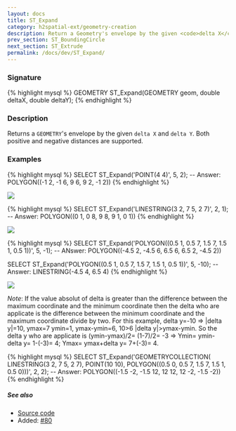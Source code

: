 ```yaml
---
layout: docs
title: ST_Expand
category: h2spatial-ext/geometry-creation
description: Return a Geometry's envelope by the given <code>delta X</code> and <code>delta Y</code>
prev_section: ST_BoundingCircle
next_section: ST_Extrude
permalink: /docs/dev/ST_Expand/
---
```


### Signature

{% highlight mysql %}
GEOMETRY ST_Expand(GEOMETRY geom, double deltaX, double deltaY);
{% endhighlight %}

### Description
Returns a `GEOMETRY`'s envelope by the given `delta X` and `delta Y`.
 Both positive and negative distances are supported.

### Examples

{% highlight mysql %}
SELECT ST_Expand('POINT(4 4)', 5, 2);
-- Answer: POLYGON((-1 2, -1 6, 9 6, 9 2, -1 2))
{% endhighlight %}

<img class="displayed" src="../ST_Expand_1.png"/>

{% highlight mysql %}
SELECT ST_Expand('LINESTRING(3 2, 7 5, 2 7)', 2, 1);
-- Answer: POLYGON((0 1, 0 8, 9 8, 9 1, 0 1))
{% endhighlight %}

<img class="displayed" src="../ST_Expand_2.png"/>

{% highlight mysql %}
SELECT ST_Expand('POLYGON((0.5 1, 0.5 7, 1.5 7, 1.5 1, 0.5 1))',
                 5, -1);
-- ANswer: POLYGON((-4.5 2, -4.5 6, 6.5 6, 6.5 2, -4.5 2))

SELECT ST_Expand('POLYGON((0.5 1, 0.5 7, 1.5 7, 1.5 1, 0.5 1))',
                 5, -10);
-- Answer: LINESTRING(-4.5 4, 6.5 4)
{% endhighlight %}

<img class="displayed" src="../ST_Expand_3.png"/>

*Note*: If the value absolut of delta is greater than the difference
between the maximum coordinate and the minimum coordinate then the 
delta who are applicate is the difference between the
minimum coordinate and the maximum coordinate divide by two.
For this example, delta y=-10 => |delta y|=10, ymax=7 ymin=1, ymax-ymin=6, 10>6
|delta y|>ymax-ymin. So the delta y who are applicate is
(ymin-ymax)/2= (1-7)/2= -3 =>
Ymin= ymin-delta y= 1-(-3)= 4; Ymax= ymax+delta y= 7+(-3)= 4.

{% highlight mysql %}
SELECT ST_Expand('GEOMETRYCOLLECTION(
                   LINESTRING(3 2, 7 5, 2 7), 
                   POINT(10 10),
                   POLYGON((0.5 0, 0.5 7, 1.5 7, 1.5 1, 0.5 0)))',
                 2, 2);
-- Answer: POLYGON((-1.5 -2, -1.5 12, 12 12, 12 -2, -1.5 -2))
{% endhighlight %}

##### See also

* <a href="https://github.com/irstv/H2GIS/blob/master/h2spatial-ext/src/main/java/org/h2gis/h2spatialext/function/spatial/create/ST_Expand.java" target="_blank">Source code</a>
* Added: <a href="https://github.com/irstv/H2GIS/pull/80" target="_blank">#80</a>
